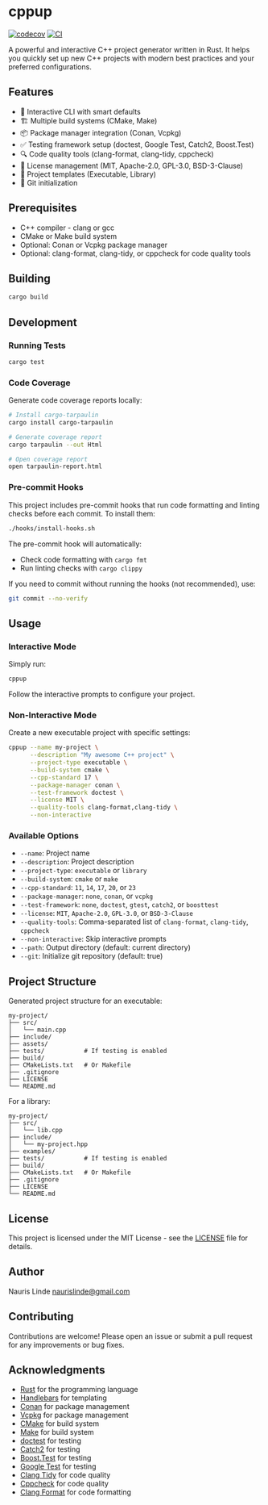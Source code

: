 # cppup

[![codecov](https://codecov.io/gh/fazers/cppup/branch/master/graph/badge.svg)](https://codecov.io/gh/fazers/cppup)
[![CI](https://github.com/fazers/cppup/workflows/CI/badge.svg)](https://github.com/UfazersSERNAME/cppup/actions)

A powerful and interactive C++ project generator written in Rust. It helps you quickly set up new C++ projects with modern best practices and your preferred configurations.

## Features

- 🎯 Interactive CLI with smart defaults
- 🏗️ Multiple build systems (CMake, Make)
- 📦 Package manager integration (Conan, Vcpkg)
- ✅ Testing framework setup (doctest, Google Test, Catch2, Boost.Test)
- 🔍 Code quality tools (clang-format, clang-tidy, cppcheck)
- 📝 License management (MIT, Apache-2.0, GPL-3.0, BSD-3-Clause)
- 🎨 Project templates (Executable, Library)
- 🔄 Git initialization

## Prerequisites

- C++ compiler - clang or gcc
- CMake or Make build system
- Optional: Conan or Vcpkg package manager
- Optional: clang-format, clang-tidy, or cppcheck for code quality tools

## Building

```bash
cargo build
```

## Development

### Running Tests

```bash
cargo test
```

### Code Coverage

Generate code coverage reports locally:

```bash
# Install cargo-tarpaulin
cargo install cargo-tarpaulin

# Generate coverage report
cargo tarpaulin --out Html

# Open coverage report
open tarpaulin-report.html
```

### Pre-commit Hooks

This project includes pre-commit hooks that run code formatting and linting checks before each commit. To install them:

```bash
./hooks/install-hooks.sh
```

The pre-commit hook will automatically:

- Check code formatting with `cargo fmt`
- Run linting checks with `cargo clippy`

If you need to commit without running the hooks (not recommended), use:

```bash
git commit --no-verify
```

## Usage

### Interactive Mode

Simply run:

```bash
cppup
```

Follow the interactive prompts to configure your project.

### Non-Interactive Mode

Create a new executable project with specific settings:

```bash
cppup --name my-project \
      --description "My awesome C++ project" \
      --project-type executable \
      --build-system cmake \
      --cpp-standard 17 \
      --package-manager conan \
      --test-framework doctest \
      --license MIT \
      --quality-tools clang-format,clang-tidy \
      --non-interactive
```

### Available Options

- `--name`: Project name
- `--description`: Project description
- `--project-type`: `executable` or `library`
- `--build-system`: `cmake` or `make`
- `--cpp-standard`: `11`, `14`, `17`, `20`, or `23`
- `--package-manager`: `none`, `conan`, or `vcpkg`
- `--test-framework`: `none`, `doctest`, `gtest`, `catch2`, or `boosttest`
- `--license`: `MIT`, `Apache-2.0`, `GPL-3.0`, or `BSD-3-Clause`
- `--quality-tools`: Comma-separated list of `clang-format`, `clang-tidy`, `cppcheck`
- `--non-interactive`: Skip interactive prompts
- `--path`: Output directory (default: current directory)
- `--git`: Initialize git repository (default: true)

## Project Structure

Generated project structure for an executable:

```text
my-project/
├── src/
│   └── main.cpp
├── include/
├── assets/
├── tests/           # If testing is enabled
├── build/
├── CMakeLists.txt   # Or Makefile
├── .gitignore
├── LICENSE
└── README.md
```

For a library:

```text
my-project/
├── src/
│   └── lib.cpp
├── include/
│   └── my-project.hpp
├── examples/
├── tests/           # If testing is enabled
├── build/
├── CMakeLists.txt   # Or Makefile
├── .gitignore
├── LICENSE
└── README.md
```

## License

This project is licensed under the MIT License - see the [LICENSE](LICENSE) file for details.

## Author

Nauris Linde <naurislinde@gmail.com>

## Contributing

Contributions are welcome! Please open an issue or submit a pull request for any improvements or bug fixes.

## Acknowledgments

- [Rust](https://www.rust-lang.org/) for the programming language
- [Handlebars](https://handlebarsjs.com/) for templating
- [Conan](https://conan.io/) for package management
- [Vcpkg](https://github.com/microsoft/vcpkg) for package management
- [CMake](https://cmake.org/) for build system
- [Make](https://www.gnu.org/software/make/) for build system
- [doctest](https://github.com/doctest/doctest) for testing
- [Catch2](https://github.com/catchorg/Catch2) for testing
- [Boost.Test](https://www.boost.org/doc/libs/1_83_0/libs/test/doc/html/index.html) for testing
- [Google Test](https://github.com/google/googletest) for testing
- [Clang Tidy](https://clang.llvm.org/extra/clang-tidy/) for code quality
- [Cppcheck](https://cppcheck.sourceforge.io/) for code quality
- [Clang Format](https://clang.llvm.org/docs/ClangFormat.html) for code formatting

